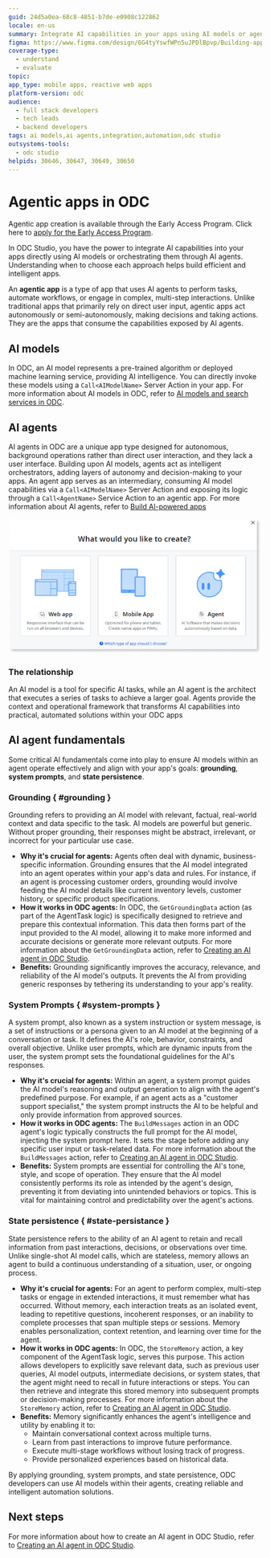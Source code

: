 ```yaml
---
guid: 24d5a0ea-68c8-4851-b7de-e0908c122862
locale: en-us
summary: Integrate AI capabilities in your apps using AI models or agents in OutSystems Developer Cloud (ODC) to build intelligent, autonomous applications.
figma: https://www.figma.com/design/6G4tyYswfWPn5uJPDlBpvp/Building-apps?node-id=7782-132&p=f&t=KL8VHzLPQQ7E5ZHx-0
coverage-type:
  - understand
  - evaluate
topic:
app_type: mobile apps, reactive web apps
platform-version: odc
audience:
  - full stack developers
  - tech leads
  - backend developers
tags: ai models,ai agents,integration,automation,odc studio
outsystems-tools:
  - odc studio
helpids: 30646, 30647, 30649, 30650
---
```


# Agentic apps in ODC

<div class="info" markdown="1">

Agentic app creation is available through the Early Access Program. Click here to [apply for the Early Access Program](https://www.outsystems.com/low-code-platform/agentic-ai-workbench/eap-agent-workbench/). 

</div>

In ODC Studio, you have the power to integrate AI capabilities into your apps directly using AI models or orchestrating them through AI agents. Understanding when to choose each approach helps build efficient and intelligent apps.

An **agentic app** is a type of app that uses AI agents to perform tasks, automate workflows, or engage in complex, multi-step interactions. Unlike traditional apps that primarily rely on direct user input, agentic apps act autonomously or semi-autonomously, making decisions and taking actions. They are the apps that consume the capabilities exposed by AI agents.

## AI models

In ODC, an AI model represents a pre-trained algorithm or deployed machine learning service, providing AI intelligence. You can directly invoke these models using a `Call<AIModelName>` Server Action in your app. For more information about AI models in ODC, refer to [AI models and search services in ODC](https://success.outsystems.com/documentation/outsystems_developer_cloud/building_apps/build_ai_powered_apps/ai_models_and_search_services_in_odc/). 

## AI agents

AI agents in ODC are a unique app type designed for autonomous, background operations rather than direct user interaction, and they lack a user interface. Building upon AI models, agents act as intelligent orchestrators, adding layers of autonomy and decision-making to your apps. An agent app serves as an intermediary, consuming AI model capabilities via a `Call<AIModelName>` Server Action and exposing its logic through a `Call<AgentName>` Service Action to an agentic app. For more information about AI agents, refer to [Build AI-powered apps](intro.md) 

![ODC Studio interface showing options to create a Web app, Mobile app, or Agent.](images/agent-app-odcs.png "ODC Studio App Creation Options")

### The relationship 

An AI model is a tool for specific AI tasks, while an AI agent is the architect that executes a series of tasks to achieve a larger goal. Agents provide the context and operational framework that transforms AI capabilities into practical, automated solutions within your ODC apps

## AI agent fundamentals

Some critical AI fundamentals come into play to ensure AI models within an agent operate effectively and align with your app's goals: **grounding**, **system prompts**, and **state persistence**. 

### Grounding { #grounding }

Grounding refers to providing an AI model with relevant, factual, real-world context and data specific to the task. AI models are powerful but generic. Without proper grounding, their responses might be abstract, irrelevant, or incorrect for your particular use case.

* **Why it's crucial for agents:** Agents often deal with dynamic, business-specific information. Grounding ensures that the AI model integrated into an agent operates within your app's data and rules. For instance, if an agent is processing customer orders, grounding would involve feeding the AI model details like current inventory levels, customer history, or specific product specifications.  
* **How it works in ODC agents:** In ODC, the `GetGroundingData` action (as part of the AgentTask logic) is specifically designed to retrieve and prepare this contextual information. This data then forms part of the input provided to the AI model, allowing it to make more informed and accurate decisions or generate more relevant outputs. For more information about the `GetGroundingData` action, refer to [Creating an AI agent in ODC Studio](create-agent.md).   
* **Benefits:** Grounding significantly improves the accuracy, relevance, and reliability of the AI model's outputs. It prevents the AI from providing generic responses by tethering its understanding to your app's reality.

### System Prompts { #system-prompts }

A system prompt, also known as a system instruction or system message, is a set of instructions or a persona given to an AI model at the beginning of a conversation or task. It defines the AI's role, behavior, constraints, and overall objective. Unlike user prompts, which are dynamic inputs from the user, the system prompt sets the foundational guidelines for the AI's responses.

* **Why it's crucial for agents:** Within an agent, a system prompt guides the AI model's reasoning and output generation to align with the agent's predefined purpose. For example, if an agent acts as a "customer support specialist," the system prompt instructs the AI to be helpful and only provide information from approved sources.  
* **How it works in ODC agents:** The `BuildMessages` action in an ODC agent's logic typically constructs the full prompt for the AI model, injecting the system prompt here. It sets the stage before adding any specific user input or task-related data. For more information about the `BuildMessages` action, refer to [Creating an AI agent in ODC Studio](create-agent.md).   
* **Benefits:** System prompts are essential for controlling the AI's tone, style, and scope of operation. They ensure that the AI model consistently performs its role as intended by the agent's design, preventing it from deviating into unintended behaviors or topics. This is vital for maintaining control and predictability over the agent's actions.

### State persistence { #state-persistance }

State persistence refers to the ability of an AI agent to retain and recall information from past interactions, decisions, or observations over time. Unlike single-shot AI model calls, which are stateless, memory allows an agent to build a continuous understanding of a situation, user, or ongoing process.

* **Why it's crucial for agents:** For an agent to perform complex, multi-step tasks or engage in extended interactions, it must remember what has occurred. Without memory, each interaction treats as an isolated event, leading to repetitive questions, incoherent responses, or an inability to complete processes that span multiple steps or sessions. Memory enables personalization, context retention, and learning over time for the agent.  
* **How it works in ODC agents:** In ODC, the `StoreMemory` action, a key component of the AgentTask logic, serves this purpose. This action allows developers to explicitly save relevant data, such as previous user queries, AI model outputs, intermediate decisions, or system states, that the agent might need to recall in future interactions or steps. You can then retrieve and integrate this stored memory into subsequent prompts or decision-making processes. For more information about the `StoreMemory` action, refer to [Creating an AI agent in ODC Studio](create-agent.md).  
* **Benefits:** Memory significantly enhances the agent's intelligence and utility by enabling it to:  
    * Maintain conversational context across multiple turns.  
    * Learn from past interactions to improve future performance.  
    * Execute multi-stage workflows without losing track of progress.  
    * Provide personalized experiences based on historical data.

By applying grounding, system prompts, and state persistence, ODC developers can use AI models within their agents, creating reliable and intelligent automation solutions.

## Next steps 

For more information about how to create an AI agent in ODC Studio, refer to [Creating an AI agent in ODC Studio](create-agent.md).
